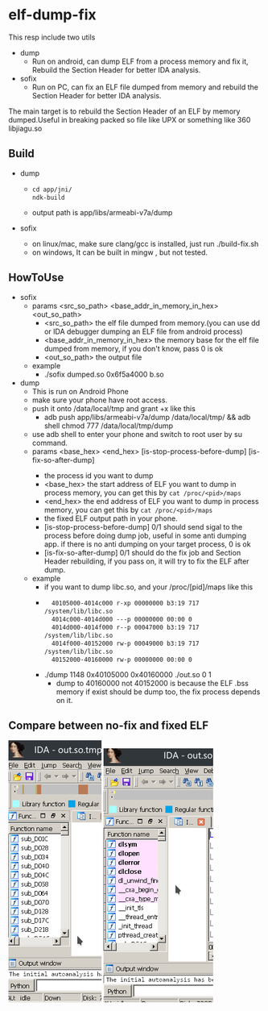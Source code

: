# elf-dump-fix
This resp include two utils

- dump  
  - Run on android, can dump ELF from a process memory and fix it, Rebuild the Section Header for better IDA analysis.
- sofix
  - Run on PC, can fix an ELF file dumped from memory and rebuild the Section Header for better IDA analysis.

The main target is to rebuild the Section Header of an ELF by memory dumped.Useful in breaking packed so file like UPX or something like 360 libjiagu.so

## Build
 - dump
   - ```
     cd app/jni/
     ndk-build
      ```
   - output path is app/libs/armeabi-v7a/dump
   
 - sofix
   - on linux/mac, make sure clang/gcc is installed, just run ./build-fix.sh
   - on windows, It can be built in mingw , but not tested.
   
## HowToUse
 - sofix
   - params <src_so_path> <base_addr_in_memory_in_hex> <out_so_path>
     - <src_so_path> the elf file dumped from memory.(you can use dd or IDA debugger dumping an ELF file from android process)
     - <base_addr_in_memory_in_hex> the memory base for the elf file dumped from memory, if you don't know, pass 0 is ok
     - <out_so_path> the output file
   - example
     - ./sofix dumped.so 0x6f5a4000 b.so
 - dump
   - This is run on Android Phone
   - make sure your phone have root access.
   - push it onto /data/local/tmp and grant +x like this
     - adb push app/libs/armeabi-v7a/dump /data/local/tmp/ && adb shell chmod 777 /data/local/tmp/dump
   - use adb shell to enter your phone and switch to root user by su command.
   - params <pid> <base_hex> <end_hex> <outPath> [is-stop-process-before-dump] [is-fix-so-after-dump]
     - <pid> the process id you want to dump
     - <base_hex> the start address of ELF you want to dump in process memory, you can get this by ```cat /proc/<pid>/maps```
     - <end_hex> the end address of ELF you want to dump in process memory, you can get this by ```cat /proc/<pid>/maps```
     - <outPath> the fixed ELF output path in your phone.
     - [is-stop-process-before-dump] 0/1 should send sigal to the process before doing dump job, useful in some anti dumping app. if there is no anti dumping on your target process, 0 is ok
     - [is-fix-so-after-dump] 0/1 should do the fix job and Section Header rebuilding, if you pass on, it will try to fix the ELF after dump.
   - example
     - if you want to dump libc.so, and your /proc/[pid]/maps like this
     - ```
         40105000-4014c000 r-xp 00000000 b3:19 717        /system/lib/libc.so
         4014c000-4014d000 ---p 00000000 00:00 0 
         4014d000-4014f000 r--p 00047000 b3:19 717        /system/lib/libc.so
         4014f000-40152000 rw-p 00049000 b3:19 717        /system/lib/libc.so
         40152000-40160000 rw-p 00000000 00:00 0 
        ```
     - ./dump 1148 0x40105000 0x40160000 ./out.so 0 1
       - dump to 40160000 not 40152000 is because the ELF .bss memory if exist should be dump too, the fix process depends on it.
  
## Compare between no-fix and fixed ELF
![](imgs/no-fix.png)
![](imgs/fix.png)

